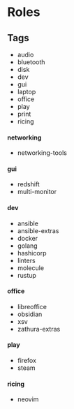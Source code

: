 # Roles

## Tags
- audio
- bluetooth
- disk
- dev
- gui
- laptop
- office
- play
- print
- ricing

#### networking
- networking-tools

#### gui
- redshift
- multi-monitor

#### dev
- ansible
- ansible-extras
- docker
- golang
- hashicorp
- linters
- molecule
- rustup

#### office
- libreoffice
- obsidian
- xsv
- zathura-extras

#### play
- firefox
- steam

#### ricing
- neovim
